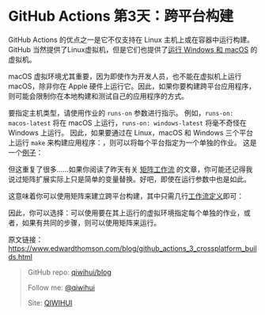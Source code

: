 # GitHub Actions 第3天：跨平台构建

GitHub Actions 的优点之一是它不仅支持在 Linux 主机上或在容器中运行构建。GitHub 当然提供了Linux虚拟机，但是它们也提供了[运行 Windows 和 macOS](https://help.github.com/en/actions/automating-your-workflow-with-github-actions/virtual-environments-for-github-hosted-runners) 的虚拟机。

macOS 虚拟环境尤其重要，因为即使作为开发人员，也不能在虚拟机上运行 macOS，除非你在 Apple 硬件上运行它。因此，如果你要构建跨平台应用程序，则可能会限制你在本地构建和测试自己的应用程序的方式。

<!--more-->

要指定主机类型，请使用作业的 `runs-on` 参数进行指示。 例如，`runs-on: macos-latest` 将在 macOS 上运行，`runs-on: windows-latest` 将毫不奇怪在 Windows 上运行。 因此，如果要通过在 Linux，macOS 和 Windows 三个平台上运行 `make` 来构建应用程序：，则可以将每个平台指定为一个单独的作业。 这是一个[例子](https://gist.github.com/ethomson/54e3832bcb391edb752169b370716854)：

<script src="https://gist.github.com/ethomson/54e3832bcb391edb752169b370716854.js"></script>

但这重复了很多……如果你阅读了昨天有关 [矩阵工作流](https://qiwihui.com/qiwihui-blog-85/) 的文章，你可能还记得我说过矩阵扩展实际上只是简单的变量替换。好吧，即使在运行参数中也是如此。

这意味着你可以使用矩阵来建立跨平台构建，其中只需几行[工作流定义](https://gist.github.com/ethomson/ee209ef3bad14996d43d0ccf22563bd1)即可：

<script src="https://gist.github.com/ethomson/ee209ef3bad14996d43d0ccf22563bd1.js"></script>

因此，你可以选择：可以使用要在其上运行的虚拟环境指定每个单独的作业，或者，如果有共同的步骤，则可以使用矩阵来运行。

原文链接：https://www.edwardthomson.com/blog/github_actions_3_crossplatform_builds.html


> GitHub repo: [qiwihui/blog](https://github.com/qiwihui/blog)
>
> Follow me: [@qiwihui](https://github.com/qiwihui)
>
> Site: [QIWIHUI](https://qiwihui.com)

